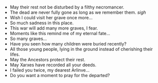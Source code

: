 - May their rest not be disturbed by a filthy necromancer.
- The dead are never fully gone as long as we remember them. *sigh*
- Wish I could visit her grave once more...
- So much sadness in this place.
- This war will add many more graves, I fear.
- Moments like this remind me of my eternal fate...
- So many graves...
- Have you seen how many children were buried recently?
- All those young people, lying in the ground instead of cherishing their lifes.
- May the Ancestors protect their rest.
- May Xarxes have recorded all your deeds.
- I failed you twice, my dearest Arlinve...
- Do you want a moment to pray for the departed?
